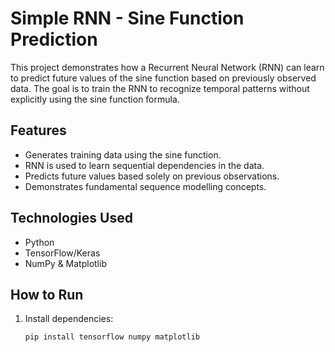 # Simple RNN - Sine Function Prediction  

This project demonstrates how a Recurrent Neural Network (RNN) can learn to predict future values of the sine function based on previously observed data. The goal is to train the RNN to recognize temporal patterns without explicitly using the sine function formula.  

## Features  
- Generates training data using the sine function.  
- RNN is used to learn sequential dependencies in the data.  
- Predicts future values based solely on previous observations.  
- Demonstrates fundamental sequence modelling concepts.  

## Technologies Used  
- Python  
- TensorFlow/Keras  
- NumPy & Matplotlib  

## How to Run  
1. Install dependencies:  
   ```bash
   pip install tensorflow numpy matplotlib
